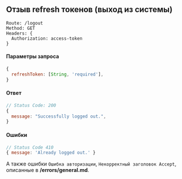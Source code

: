 ## Отзыв refresh токенов (выход из системы)
```
Route: /logout
Method: GET
Headers: {
  Authorization: access-token
}
```

#### Параметры запроса
```js
{
  refreshToken: [String, 'required'],
}
```

#### Ответ
```js
// Status Code: 200
{
  message: "Successfully logged out.",
}
```

#### Ошибки
```js
// Status Code 410
{ message: 'Already logged out.' }
```
А также ошибки `Ошибка авторизации`, `Некорректный заголовок Accept`, описанные в **/errors/general.md**.